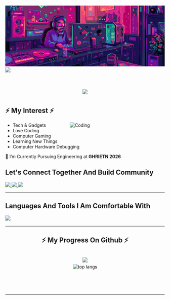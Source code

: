 
![MasterHead](https://github.com/AkashKeote/AkashKeote/blob/main/akash.gif)
[![](https://visitcount.itsvg.in/api?id=AkashKeote&label=Profile%20Views&pretty=false)](https://visitcount.itsvg.in)


<h1 align="center">
    <img src="https://readme-typing-svg.herokuapp.com?font=Poetsen+One&pause=1000&color=F7C46F&center=true&vCenter=true&random=false&&width=500&height=70&&lines=😄+Hello+And+Welcome;This+is+Akash+Keote" />
</h1>

<h2 align="left">
 ⚡ My Interest ⚡</h2>
<img align="right" alt="Coding" width="300"  src="https://github.com/AkashKeote/AkashKeote/blob/main/Coding%20Animation.gif">
<ul>
    <li>Tech & Gadgets</li>
    <li>Love Coding</li>
    <li>Computer Gaming</li>
    <li>Learning New Things</li>
    <li>Computer Hardware Debugging</li>
</ul>

<div align="left">
    <p>🏫 I’m Currently Pursuing Engineering at <strong>GHRIETN 2026</strong></p>
</div>

<h2>Let's Connect Together And Build Community</h2>

<div align="left"> 
    <a href="https://www.instagram.com/am_sky__7/">
        <img src="https://img.shields.io/badge/Instagram-E4405F?style=for-the-badge&logo=instagram&logoColor=white" />
    </a>
    <a href="mailto:keoteakash@gmail.com">
        <img src="https://img.shields.io/badge/Gmail-D14836?style=for-the-badge&logo=gmail&logoColor=white" />
    </a>
    <a href="https://www.linkedin.com/in/akash-keote-643245253/">
        <img src="https://img.shields.io/badge/LinkedIn-0077B5?style=for-the-badge&logo=linkedin&logoColor=white" />
    </a>
</div>

<hr/>

<h2 align="left">Languages And Tools I Am Comfortable With</h2>
<div align="left">
<img src="https://skillicons.dev/icons?i=java,git,github,html,css,c,python,vscode,pr,py,ubuntu,windows,kali" />
</div>

<hr/>

<h2 align="center">⚡ My Progress On Github ⚡</h2>
<br>
<div align=center>
  
  <img width=390 src="https://github-readme-streak-stats-salesp07.vercel.app?user=AkashKeote&theme=dracula&border_radius=4&date_format=j%20M%5B%20Y%5D&mode=weekly" />

  <br>
  <img width=325 align="center" src="https://github-readme-stats-salesp07.vercel.app/api/top-langs/?username=AkashKeote&hide=HTML&langs_count=8&layout=compact&theme=react&border_radius=10&size_weight=0.5&count_weight=0.5&exclude_repo=github-readme-stats" alt="top langs" />
  <br/>
  <br/>
  
</div>


<br/><br/>

<hr/>

<br/>


    
